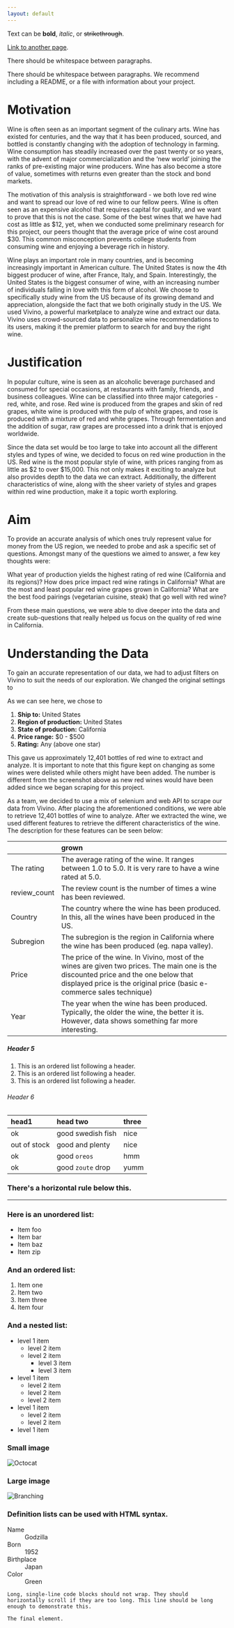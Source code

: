 ```yaml
---
layout: default
---
```


Text can be **bold**, _italic_, or ~~strikethrough~~.

[Link to another page](./another-page.html).

There should be whitespace between paragraphs.

There should be whitespace between paragraphs. We recommend including a README, or a file with information about your project.

# Motivation

Wine is often seen as an important segment of the culinary arts. Wine has existed for centuries, and the way that it has been produced, sourced, and bottled is constantly changing with the adoption of technology in farming. Wine consumption has steadily increased over the past twenty or so years, with the advent of major commercialization and the ‘new world’ joining the ranks of pre-existing major wine producers. Wine has also become a store of value, sometimes with returns even greater than the stock and bond markets. 

The motivation of this analysis is straightforward - we both love red wine and want to spread our love of red wine to our fellow peers. Wine is often seen as an expensive alcohol that requires capital for quality, and we want to prove that this is not the case. Some of the best wines that we have had cost as little as $12, yet, when we conducted some preliminary research for this project, our peers thought that the average price of wine cost around $30. This common misconception prevents college students from consuming wine and enjoying a beverage rich in history. 

Wine plays an important role in many countries, and is becoming increasingly important in American culture. The United States is now the 4th biggest producer of wine, after France, Italy, and Spain. Interestingly, the United States is the biggest consumer of wine, with an increasing number of individuals falling in love with this form of alcohol. We choose to specifically study wine from the US because of its growing demand and appreciation, alongside the fact that we both originally study in the US. We used Vivino, a powerful marketplace to analyze wine and extract our data. Vivino uses crowd-sourced data to personalize wine recommendations to its users, making it the premier platform to search for and buy the right wine. 

# Justification

In popular culture, wine is seen as an alcoholic beverage purchased and consumed for special occasions, at restaurants with family, friends, and business colleagues. Wine can be classified into three major categories - red, white, and rose. Red wine is produced from the grapes and skin of red grapes, white wine is produced with the pulp of white grapes, and rose is produced with a mixture of red and white grapes. Through fermentation and the addition of sugar, raw grapes are processed into a drink that is enjoyed worldwide. 

Since the data set would be too large to take into account all the different styles and types of wine, we decided to focus on red wine production in the US. Red wine is the most popular style of wine, with prices ranging from as little as $2 to over $15,000. This not only makes it exciting to analyze but also provides depth to the data we can extract. Additionally, the different characteristics of wine, along with the sheer variety of styles and grapes within red wine production, make it a topic worth exploring. 


# Aim

To provide an accurate analysis of which ones truly represent value for money from the US region, we needed to probe and ask a specific set of questions. Amongst many of the questions we aimed to answer, a few key thoughts were:

What year of production yields the highest rating of red wine (California and its regions)?
How does price impact red wine ratings in California?
What are the most and least popular red wine grapes grown in California?
What are the best food pairings (vegetarian cuisine, steak) that go well with red wine?

From these main questions, we were able to dive deeper into the data and create sub-questions that really helped us focus on the quality of red wine in California. 

<!-- 
```js
// Javascript code with syntax highlighting.
var fun = function lang(l) {
  dateformat.i18n = require('./lang/' + l)
  return true;
}
```

```ruby
# Ruby code with syntax highlighting
GitHubPages::Dependencies.gems.each do |gem, version|
  s.add_dependency(gem, "= #{version}")
end
``` -->

# Understanding the Data
To gain an accurate representation of our data, we had to adjust filters on Vivino to suit the needs of our exploration. We changed the original settings to

As we can see here, we chose to 
1.  **Ship to:** United States
2.  **Region of production:** United States
3.  **State of production:** California
4.  **Price range:** $0 - $500
5.  **Rating:** Any (above one star)

This gave us approximately 12,401 bottles of red wine to extract and analyze. It is important to note that this figure kept on changing as some wines were delisted while others might have been added. The number is different from the screenshot above as new red wines would have been added since we began scraping for this project. 

As a team, we decided to use a mix of selenium and web API to scrape our data from Vivino. After placing the aforementioned conditions, we were able to retrieve 12,401 bottles of wine to analyze. After we extracted the wine, we used different features to retrieve the different characteristics of the wine. The description for these features can be seen below:

|         |   grown    |
|:-------------|:------------------|
| The rating   | The average rating of the wine. It ranges between 1.0 to 5.0. It is very rare to have a wine rated at 5.0.  |
| review_count | The review count is the number of times a wine has been reviewed.  |
| Country      | The country where the wine has been produced. In this, all the wines have been produced in the US. |
| Subregion    | The subregion is the region in California where the wine has been produced (eg. napa valley). |
| Price        | The price of the wine. In Vivino, most of the wines are given two prices. The main one is the discounted price and the one below that displayed price is the original price (basic e-commerce sales technique)  |
| Year         | The year when the wine has been produced. Typically, the older the wine, the better it is. However, data shows something far more interesting. |

##### Header 5

1.  This is an ordered list following a header.
2.  This is an ordered list following a header.
3.  This is an ordered list following a header.

###### Header 6

| head1        | head two          | three |
|:-------------|:------------------|:------|
| ok           | good swedish fish | nice  |
| out of stock | good and plenty   | nice  |
| ok           | good `oreos`      | hmm   |
| ok           | good `zoute` drop | yumm  |

### There's a horizontal rule below this.

* * *

### Here is an unordered list:

*   Item foo
*   Item bar
*   Item baz
*   Item zip

### And an ordered list:

1.  Item one
1.  Item two
1.  Item three
1.  Item four

### And a nested list:

- level 1 item
  - level 2 item
  - level 2 item
    - level 3 item
    - level 3 item
- level 1 item
  - level 2 item
  - level 2 item
  - level 2 item
- level 1 item
  - level 2 item
  - level 2 item
- level 1 item

### Small image

![Octocat](https://github.githubassets.com/images/icons/emoji/octocat.png)

### Large image

![Branching](https://guides.github.com/activities/hello-world/branching.png)


### Definition lists can be used with HTML syntax.

<dl>
<dt>Name</dt>
<dd>Godzilla</dd>
<dt>Born</dt>
<dd>1952</dd>
<dt>Birthplace</dt>
<dd>Japan</dd>
<dt>Color</dt>
<dd>Green</dd>
</dl>

```
Long, single-line code blocks should not wrap. They should horizontally scroll if they are too long. This line should be long enough to demonstrate this.
```

```
The final element.
```
